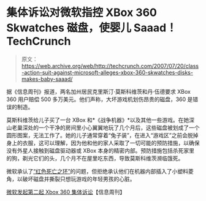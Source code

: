 # 集体诉讼对微软指控 XBox 360 Skwatches 磁盘，使婴儿 Saaad！TechCrunch

> 原文：<https://web.archive.org/web/http://techcrunch.com/2007/07/20/class-action-suit-against-microsoft-alleges-xbox-360-skwatches-disks-makes-baby-saaad/>

据《信息周刊》报道，两名加州居民克里斯汀·莫斯科维茨和丹·伍德要求 XBox 360 用户赔偿 500 多万美元。他们声称，大坏游戏机划伤昂贵的磁盘，360 是错误的制造。

莫斯科维茨给儿子买了一台 XBox 和*《战争机器》*以及其他一些游戏。在她深山老巢深处的一个干净的房间里小心翼翼地玩了几个月后，这些磁盘被划成了一个圆形图案，无法工作了。她的儿子通常穿着“兔子装”，在进入“游戏区”之前会脱掉身上的衣服，这可以理解，因为他和他的家人采取了一切可能的预防措施，以确保没有外星人接触到磁盘驱动器或 XBox 本身的精密内部。预防措施包括杀死家里的狗，剃光它们的头，几个月不在屋里吃东西，导致莫斯科维茨濒临饿死。

微软承认了[“红色死亡之环”](https://web.archive.org/web/20150805144257/http://crunchgear.com/2007/07/06/defective-xbox-360s-cost-microsoft-over-1-billion/)的问题，但拒绝承认他们在机器内部插入了小塑料菱角，以破坏磁盘并撕裂只想玩游戏的年轻男孩的心脏。

[微软发起第二起 Xbox 360 集体诉讼](https://web.archive.org/web/20150805144257/http://www.informationweek.com/news/showArticle.jhtml?articleID=201002267)【信息周刊】